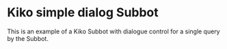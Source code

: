 # Kiko simple dialog Subbot

This is an example of a Kiko Subbot with dialogue control for a single query by the Subbot.

